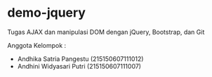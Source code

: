 # demo-jquery
Tugas AJAX dan manipulasi DOM dengan jQuery, Bootstrap, dan Git

Anggota Kelompok :
- Andhika Satria Pangestu (215150607111012)
- Andhini Widyasari Putri (215150607111007)
